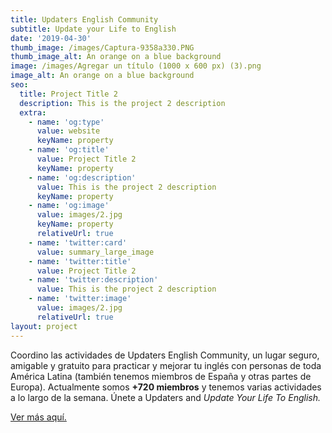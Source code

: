 ```yaml
---
title: Updaters English Community
subtitle: Update your Life to English
date: '2019-04-30'
thumb_image: /images/Captura-9358a330.PNG
thumb_image_alt: An orange on a blue background
image: /images/Agregar un título (1000 x 600 px) (3).png
image_alt: An orange on a blue background
seo:
  title: Project Title 2
  description: This is the project 2 description
  extra:
    - name: 'og:type'
      value: website
      keyName: property
    - name: 'og:title'
      value: Project Title 2
      keyName: property
    - name: 'og:description'
      value: This is the project 2 description
      keyName: property
    - name: 'og:image'
      value: images/2.jpg
      keyName: property
      relativeUrl: true
    - name: 'twitter:card'
      value: summary_large_image
    - name: 'twitter:title'
      value: Project Title 2
    - name: 'twitter:description'
      value: This is the project 2 description
    - name: 'twitter:image'
      value: images/2.jpg
      relativeUrl: true
layout: project
---
```

Coordino las actividades de Updaters English Community, un lugar seguro, amigable y gratuito para practicar y mejorar tu inglés con personas de toda América Latina (también tenemos miembros de España y otras partes de Europa). Actualmente somos **+720 miembros** y tenemos varias actividades a lo largo de la semana. Únete a Updaters and *Update Your Life To English.*


[Ver más aquí. ](https://linktr.ee/EnglishUpdaters)

 
